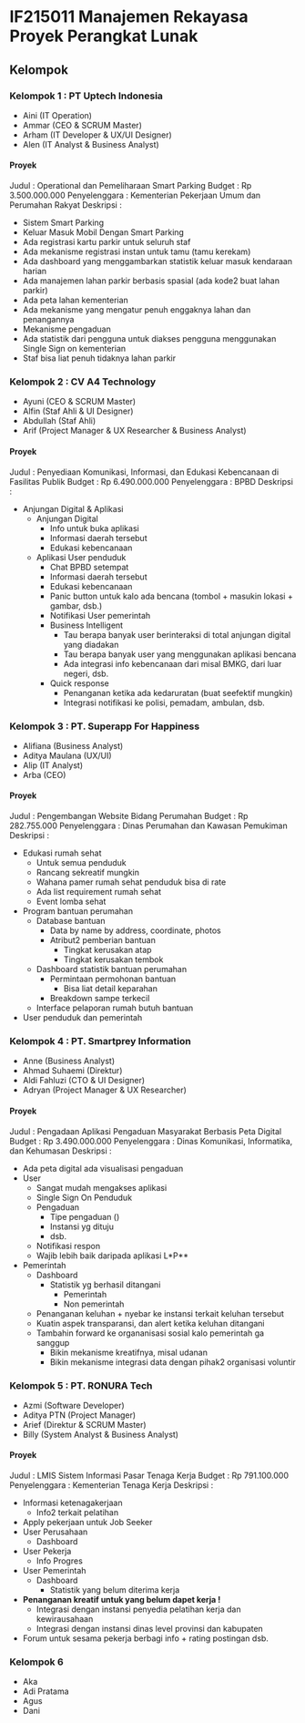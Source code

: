 # IF215011 Manajemen Rekayasa Proyek Perangkat Lunak

## Kelompok

### Kelompok 1 : PT Uptech Indonesia
- Aini (IT Operation)
- Ammar (CEO & SCRUM Master)
- Arham (IT Developer & UX/UI Designer)
- Alen (IT Analyst & Business Analyst)

#### Proyek
Judul : Operational dan Pemeliharaan Smart Parking
Budget : Rp 3.500.000.000
Penyelenggara : Kementerian Pekerjaan Umum dan Perumahan Rakyat
Deskripsi :
- Sistem Smart Parking
- Keluar Masuk Mobil Dengan Smart Parking
- Ada registrasi kartu parkir untuk seluruh staf
- Ada mekanisme registrasi instan untuk tamu (tamu kerekam)
- Ada dashboard yang menggambarkan statistik keluar masuk kendaraan harian
- Ada manajemen lahan parkir berbasis spasial (ada kode2 buat lahan parkir)
- Ada peta lahan kementerian
- Ada mekanisme yang mengatur penuh enggaknya lahan dan penangannya
- Mekanisme pengaduan
- Ada statistik dari pengguna untuk diakses pengguna menggunakan Single Sign on kementerian
- Staf bisa liat penuh tidaknya lahan parkir

### Kelompok 2 : CV A4 Technology
- Ayuni (CEO & SCRUM Master)
- Alfin (Staf Ahli & UI Designer)
- Abdullah (Staf Ahli)
- Arif (Project Manager & UX Researcher & Business Analyst)

#### Proyek
Judul : Penyediaan Komunikasi, Informasi, dan Edukasi Kebencanaan di Fasilitas Publik
Budget : Rp 6.490.000.000
Penyelenggara : BPBD 
Deskripsi :
- Anjungan Digital & Aplikasi
  - Anjungan Digital
    - Info untuk buka aplikasi
    - Informasi daerah tersebut
    - Edukasi kebencanaan
  - Aplikasi
    User penduduk
    - Chat BPBD setempat
    - Informasi daerah tersebut
    - Edukasi kebencanaan
    - Panic button untuk kalo ada bencana (tombol + masukin lokasi + gambar, dsb.)
    - Notifikasi
    User pemerintah
    - Business Intelligent
      - Tau berapa banyak user berinteraksi di total anjungan digital yang diadakan
      - Tau berapa banyak user yang menggunakan aplikasi bencana
      - Ada integrasi info kebencanaan dari misal BMKG, dari luar negeri, dsb.
    - Quick response
      - Penanganan ketika ada kedaruratan (buat seefektif mungkin)
      - Integrasi notifikasi ke polisi, pemadam, ambulan, dsb.
  

### Kelompok 3 : PT. Superapp For Happiness
- Alifiana (Business Analyst) 
- Aditya Maulana (UX/UI)
- Alip (IT Analyst)
- Arba (CEO)

#### Proyek
Judul : Pengembangan Website Bidang Perumahan
Budget : Rp 282.755.000
Penyelenggara : Dinas Perumahan dan Kawasan Pemukiman 
Deskripsi :
- Edukasi rumah sehat
  - Untuk semua penduduk
  - Rancang sekreatif mungkin
  - Wahana pamer rumah sehat penduduk bisa di rate
  - Ada list requirement rumah sehat
  - Event lomba sehat
- Program bantuan perumahan
  - Database bantuan
    - Data by name by address, coordinate, photos
    - Atribut2 pemberian bantuan
      - Tingkat kerusakan atap
      - Tingkat kerusakan tembok
  - Dashboard statistik bantuan perumahan
    - Permintaan permohonan bantuan
      - Bisa liat detail keparahan 
    - Breakdown sampe terkecil
  - Interface pelaporan rumah butuh bantuan
- User penduduk dan pemerintah

### Kelompok 4 : PT. Smartprey Information
- Anne (Business Analyst)
- Ahmad Suhaemi (Direktur)
- Aldi Fahluzi (CTO & UI Designer)
- Adryan (Project Manager & UX Researcher)

#### Proyek
Judul : Pengadaan Aplikasi Pengaduan Masyarakat Berbasis Peta Digital
Budget : Rp 3.490.000.000
Penyelenggara : Dinas Komunikasi, Informatika, dan Kehumasan
Deskripsi :
- Ada peta digital ada visualisasi pengaduan
- User
  - Sangat mudah mengakses aplikasi
  - Single Sign On Penduduk
  - Pengaduan
    - Tipe pengaduan ()
    - Instansi yg dituju
    - dsb.
  - Notifikasi respon
  - Wajib lebih baik daripada aplikasi L*P**
- Pemerintah
  - Dashboard
    - Statistik yg berhasil ditangani
      - Pemerintah
      - Non pemerintah
  - Penanganan keluhan + nyebar ke instansi terkait keluhan tersebut
  - Kuatin aspek transparansi, dan alert ketika keluhan ditangani
  - Tambahin forward ke organanisasi sosial kalo pemerintah ga sanggup
    - Bikin mekanisme kreatifnya, misal udanan
    - Bikin mekanisme integrasi data dengan pihak2 organisasi voluntir

### Kelompok 5 : PT. RONURA Tech
- Azmi (Software Developer)
- Aditya PTN (Project Manager)
- Arief (Direktur & SCRUM Master)
- Billy (System Analyst & Business Analyst)

#### Proyek
Judul : LMIS Sistem Informasi Pasar Tenaga Kerja
Budget : Rp 791.100.000
Penyelenggara : Kementerian Tenaga Kerja
Deskripsi :
- Informasi ketenagakerjaan
  - Info2 terkait pelatihan
- Apply pekerjaan untuk Job Seeker
- User Perusahaan
  - Dashboard
- User Pekerja
  - Info Progres
- User Pemerintah
  - Dashboard
    - Statistik yang belum diterima kerja
- **Penanganan kreatif untuk yang belum dapet kerja !**
  - Integrasi dengan instansi penyedia pelatihan kerja dan kewirausahaan
  - Integrasi dengan instansi dinas level provinsi dan kabupaten
- Forum untuk sesama pekerja berbagi info + rating postingan dsb.

### Kelompok 6
- Aka
- Adi Pratama
- Agus
- Dani
